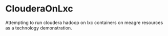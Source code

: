 # ClouderaOnLxc
Attempting to run cloudera hadoop on lxc containers on meagre resources as a technology demonstration.
